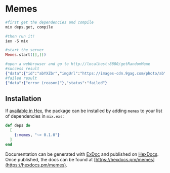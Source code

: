 # Memes


```elixir
#first get the dependencies and compile
mix deps.get, compile

#then run it!
iex -S mix

#start the server 
Memes.start([],[])

#open a webbrowser and go to http://localhost:8880/getRandomMeme
#success result
{"data":{"id":"abYXZbr","imgUrl":"https://images-cdn.9gag.com/photo/abYXZbr_700b.jpg","pageUrl":"http://9gag.com/gag/abYXZbr","title":"God is listening"},"status":"success"}
#failed result
{"data":{"error (reason)"},"status":"failed"}
```

## Installation

If [available in Hex](https://hex.pm/docs/publish), the package can be installed
by adding `memes` to your list of dependencies in `mix.exs`:

```elixir
def deps do
  [
    {:memes, "~> 0.1.0"}
  ]
end
```

Documentation can be generated with [ExDoc](https://github.com/elixir-lang/ex_doc)
and published on [HexDocs](https://hexdocs.pm). Once published, the docs can
be found at [https://hexdocs.pm/memes](https://hexdocs.pm/memes).

